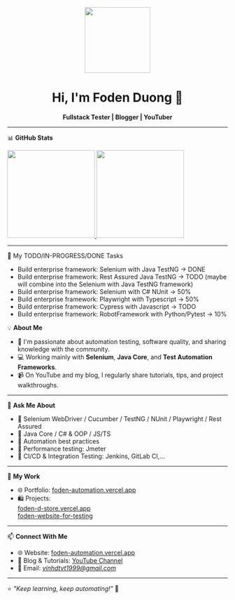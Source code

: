 <div align="center">
  <img src="https://media.giphy.com/media/bGgsc5mWoryfgKBx1u/giphy.gif" width="150" />
  <h1>Hi, I'm Foden Duong 👋</h1>
  <p><strong>Fullstack Tester | Blogger | YouTuber</strong></p>
</div>

---

📊 **GitHub Stats**

<a href="https://github.com/duongthanhvinhh/github-readme-stats">
  <img height="200" src="https://github-readme-stats.vercel.app/api?username=duongthanhvinhh&show_icons=true&theme=blue-green" />
</a>
<a href="https://github.com/duongthanhvinhh/convoychat">
  <img height="200" src="https://github-readme-stats.vercel.app/api/top-langs?username=duongthanhvinhh&layout=compact&langs_count=8&card_width=320" />
</a>

---
📁 My TODO/IN-PROGRESS/DONE Tasks
- Build enterprise framework: Selenium with Java TestNG -> DONE
- Build enterprise framework: Rest Assured Java TestNG -> TODO (maybe will combine into the Selenium with Java TestNG framework)
- Build enterprise framework: Selenium with C# NUnit -> 50%
- Build enterprise framework: Playwright with Typescript -> 50%
- Build enterprise framework: Cypress with Javascript -> TODO
- Build enterprise framework: RobotFramework with Python/Pytest -> 10%


💡 **About Me**
- 🎯 I'm passionate about automation testing, software quality, and sharing knowledge with the community.
- 💻 Working mainly with **Selenium**, **Java Core**, and **Test Automation Frameworks**.
- 📹 On YouTube and my blog, I regularly share tutorials, tips, and project walkthroughs.
---

🧠 **Ask Me About**
- 🔹 Selenium WebDriver / Cucumber / TestNG / NUnit / Playwright / Rest Assured
- 🔹 Java Core / C# & OOP / JS/TS
- 🔹 Automation best practices
- 🔹 Performance testing: Jmeter
- 🔹 CI/CD & Integration Testing: Jenkins, GitLab CI,...
---

📁 **My Work**
- 🌐 Portfolio: [foden-automation.vercel.app](https://foden-automation.vercel.app/)
- 🛍️ Projects: <br>
              [foden-d-store.vercel.app](https://foden-d-store-vercel.app/) <br>
              [foden-website-for-testing](https://foden-testing-application.vercel.app/)
---

📫 **Connect With Me**
- 🌐 Website: [foden-automation.vercel.app](https://foden-automation.vercel.app/)
- 📝 Blog & Tutorials: [YouTube Channel](https://www.youtube.com/@vinhtester-automationstepb8208)
- 📧 Email: *vinhdtvt1999@gmail.com*
---

⭐ *"Keep learning, keep automating!"* 🚀
